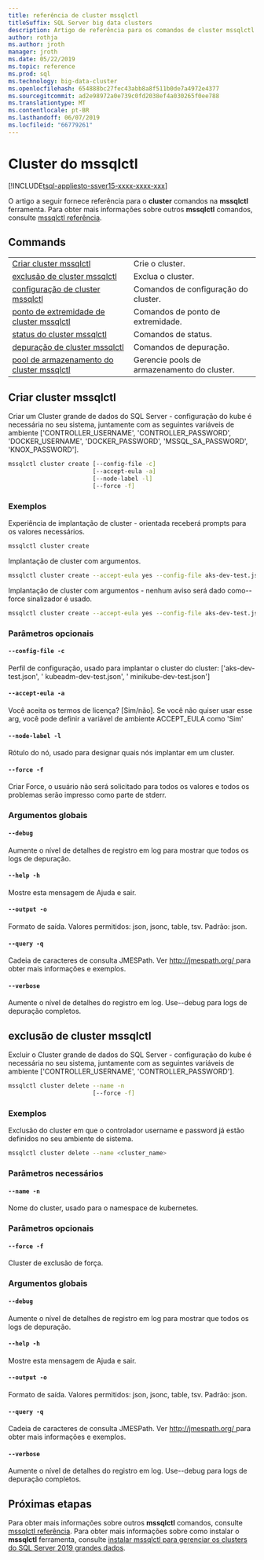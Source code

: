 ```yaml
---
title: referência de cluster mssqlctl
titleSuffix: SQL Server big data clusters
description: Artigo de referência para os comandos de cluster mssqlctl.
author: rothja
ms.author: jroth
manager: jroth
ms.date: 05/22/2019
ms.topic: reference
ms.prod: sql
ms.technology: big-data-cluster
ms.openlocfilehash: 654888bc27fec43abb8a8f511b0de7a4972e4377
ms.sourcegitcommit: ad2e98972a0e739c0fd2038ef4a030265f0ee788
ms.translationtype: MT
ms.contentlocale: pt-BR
ms.lasthandoff: 06/07/2019
ms.locfileid: "66779261"
---
```

# <a name="mssqlctl-cluster"></a>Cluster do mssqlctl

[!INCLUDE[tsql-appliesto-ssver15-xxxx-xxxx-xxx](../includes/tsql-appliesto-ssver15-xxxx-xxxx-xxx.md)]

O artigo a seguir fornece referência para o **cluster** comandos na **mssqlctl** ferramenta. Para obter mais informações sobre outros **mssqlctl** comandos, consulte [mssqlctl referência](reference-mssqlctl.md).

## <a name="commands"></a>Commands
|     |     |
| --- | --- |
[Criar cluster mssqlctl](#mssqlctl-cluster-create) | Crie o cluster.
[exclusão de cluster mssqlctl](#mssqlctl-cluster-delete) | Exclua o cluster.
[configuração de cluster mssqlctl](reference-mssqlctl-cluster-config.md) | Comandos de configuração do cluster.
[ponto de extremidade de cluster mssqlctl](reference-mssqlctl-cluster-endpoint.md) | Comandos de ponto de extremidade.
[status do cluster mssqlctl](reference-mssqlctl-cluster-status.md) | Comandos de status.
[depuração de cluster mssqlctl](reference-mssqlctl-cluster-debug.md) | Comandos de depuração.
[pool de armazenamento do cluster mssqlctl](reference-mssqlctl-cluster-storage-pool.md) | Gerencie pools de armazenamento do cluster.
## <a name="mssqlctl-cluster-create"></a>Criar cluster mssqlctl
Criar um Cluster grande de dados do SQL Server - configuração do kube é necessária no seu sistema, juntamente com as seguintes variáveis de ambiente ['CONTROLLER_USERNAME', 'CONTROLLER_PASSWORD', 'DOCKER_USERNAME', 'DOCKER_PASSWORD', 'MSSQL_SA_PASSWORD', 'KNOX_PASSWORD'].
```bash
mssqlctl cluster create [--config-file -c] 
                        [--accept-eula -a]  
                        [--node-label -l]  
                        [--force -f]
```
### <a name="examples"></a>Exemplos
Experiência de implantação de cluster - orientada receberá prompts para os valores necessários.
```bash
mssqlctl cluster create
```
Implantação de cluster com argumentos.
```bash
mssqlctl cluster create --accept-eula yes --config-file aks-dev-test.json
```
Implantação de cluster com argumentos - nenhum aviso será dado como--force sinalizador é usado.
```bash
mssqlctl cluster create --accept-eula yes --config-file aks-dev-test.json --force
```
### <a name="optional-parameters"></a>Parâmetros opcionais
#### `--config-file -c`
Perfil de configuração, usado para implantar o cluster do cluster: ['aks-dev-test.json', ' kubeadm-dev-test.json', ' minikube-dev-test.json']
#### `--accept-eula -a`
Você aceita os termos de licença? [Sim/não]. Se você não quiser usar esse arg, você pode definir a variável de ambiente ACCEPT_EULA como 'Sim'
#### `--node-label -l`
Rótulo do nó, usado para designar quais nós implantar em um cluster.
#### `--force -f`
Criar Force, o usuário não será solicitado para todos os valores e todos os problemas serão impresso como parte de stderr.
### <a name="global-arguments"></a>Argumentos globais
#### `--debug`
Aumente o nível de detalhes de registro em log para mostrar que todos os logs de depuração.
#### `--help -h`
Mostre esta mensagem de Ajuda e sair.
#### `--output -o`
Formato de saída.  Valores permitidos: json, jsonc, table, tsv.  Padrão: json.
#### `--query -q`
Cadeia de caracteres de consulta JMESPath. Ver [ http://jmespath.org/ ](http://jmespath.org/]) para obter mais informações e exemplos.
#### `--verbose`
Aumente o nível de detalhes do registro em log. Use--debug para logs de depuração completos.
## <a name="mssqlctl-cluster-delete"></a>exclusão de cluster mssqlctl
Excluir o Cluster grande de dados do SQL Server - configuração do kube é necessária no seu sistema, juntamente com as seguintes variáveis de ambiente ['CONTROLLER_USERNAME', 'CONTROLLER_PASSWORD'].
```bash
mssqlctl cluster delete --name -n 
                        [--force -f]
```
### <a name="examples"></a>Exemplos
Exclusão do cluster em que o controlador username e password já estão definidos no seu ambiente de sistema.
```bash
mssqlctl cluster delete --name <cluster_name>
```
### <a name="required-parameters"></a>Parâmetros necessários
#### `--name -n`
Nome do cluster, usado para o namespace de kubernetes.
### <a name="optional-parameters"></a>Parâmetros opcionais
#### `--force -f`
Cluster de exclusão de força.
### <a name="global-arguments"></a>Argumentos globais
#### `--debug`
Aumente o nível de detalhes de registro em log para mostrar que todos os logs de depuração.
#### `--help -h`
Mostre esta mensagem de Ajuda e sair.
#### `--output -o`
Formato de saída.  Valores permitidos: json, jsonc, table, tsv.  Padrão: json.
#### `--query -q`
Cadeia de caracteres de consulta JMESPath. Ver [ http://jmespath.org/ ](http://jmespath.org/]) para obter mais informações e exemplos.
#### `--verbose`
Aumente o nível de detalhes do registro em log. Use--debug para logs de depuração completos.

## <a name="next-steps"></a>Próximas etapas

Para obter mais informações sobre outros **mssqlctl** comandos, consulte [mssqlctl referência](reference-mssqlctl.md). Para obter mais informações sobre como instalar o **mssqlctl** ferramenta, consulte [instalar mssqlctl para gerenciar os clusters do SQL Server 2019 grandes dados](deploy-install-mssqlctl.md).
